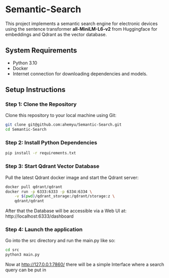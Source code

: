 # Semantic-Search

This project implements a semantic search engine for electronic devices using the sentence transformer **all-MiniLM-L6-v2** from Huggingface for embeddings and Qdrant as the vector database. 

## System Requirements

- Python 3.10
- Docker
- Internet connection for downloading dependencies and models.

## Setup Instructions

### Step 1: Clone the Repository

Clone this repository to your local machine using Git:

```bash
git clone git@github.com:ahemyu/Semantic-Search.git
cd Semantic-Search
```
### Step 2: Install Python Dependencies

```bash
pip install -r requirements.txt
```

### Step 3: Start Qdrant Vector Database

Pull the latest Qdrant docker image and start the Qdrant server:
```bash
docker pull qdrant/qdrant
docker run -p 6333:6333 -p 6334:6334 \
    -v $(pwd)/qdrant_storage:/qdrant/storage:z \
    qdrant/qdrant
```
After that the Database will be accessible via a Web UI at:  http://localhost:6333/dashboard


### Step 4: Launch the application
Go into the src directory and run the main.py like so:  

```bash
cd src
python3 main.py
```

Now at http://127.0.0.1:7860/ there will be a simple Interface where a search query can be put in 
